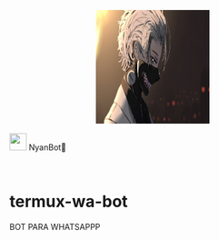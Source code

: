 <p align="center">
<img src="./datosbot/logobot.jpg" width="200" height="200"/>
</p>
<img src="https://i.imgur.com/n1zo2wL.gif" width="30" height="30"/> NyanBot🐬
</p>
<br />

# termux-wa-bot
BOT PARA WHATSAPPP
